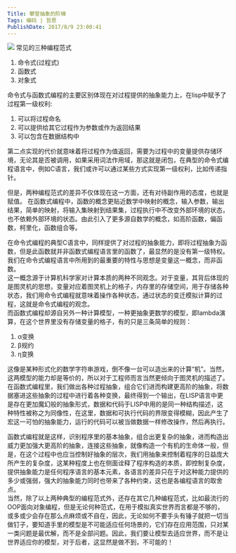 ```yaml
---
Title: 攀登抽象的阶梯 
Tags: 编码 | 哲思 
PublishDate: 2017/8/9 23:00:41 
---
```


![](http://imglf1.nosdn.127.net/img/UUcvQWZBZk9URHhUNmthQzQxSXpDVnhjaUsxSTloMW9ObXdwTHJ5RkJaZ2VuVUtVUUZJaVlnPT0.jpeg?imageView&thumbnail=1680x0&quality=96&stripmeta=0&type=jpg)
常见的三种编程范式
1. 命令式(过程式)
2. 函数式
3. 对象式

命令式与函数式编程的主要区别体现在对过程提供的抽象能力上，在lisp中赋予了过程第一级权利:  
1. 可以将过程命名  
2. 可以提供给其它过程作为参数或作为返回结果
3. 可以包含在数据结构中  

第二点实现的代价就意味着将过程作为值返回，需要为过程中的变量提供存储环境，无论其是否被调用，如果采用词法作用域，那这就是闭包，在典型的命令式编程语言中，例如C语言，我们或许可以通过某些方式实现第一级权利，比如传递指针。  

但是，两种编程范式的差异不仅体现在这一方面，还有对待副作用的态度，也就是赋值。
在函数式编程中，函数的概念更贴近数学中映射的概念，输入参数，输出结果，简单的映射，将输入集映射到结果集，过程执行中不改变外部环境的状态，也不依赖外部环境的状态。由此引入了更多源自数学的概念，如高阶函数，偏函数，柯里化，函数组合等。  

在命令式编程的典型C语言中，同样提供了对过程的抽象能力，即将过程抽象为函数，但是此函数就并非函数式编程语言里的函数了，最显然的是没有第一级特权。我们在命令式编程语言中所用到的最重要的特性与思想是变量这一概念，而非函数。  
这一概念源于计算机科学家对计算本质的两种不同观念。对于变量，其背后体现的是图灵机的思想，变量对应着图灵机上的格子，内存里的存储空间，用于存储各种状态，我们用命令式编程就意味着操作各种状态，通过状态的变迁模拟计算的过程，这就是命令式编程的观念。  
而函数式编程却源自另外一种计算模型，一种更抽象更数学的模型，即lambda演算，在这个世界里没有存储变量的格子，有的只是三条简单的规则：  
1. α变换
2. β规约
3. η变换

这像是某种形式化的数学字符串游戏，倒不像一台可以造出来的计算“机”。当然，这两模型的能力却是等价的，所以对于工程师而言当然更倾向于图灵机的描述了。在函数式编程里，我们做出各种过程抽象，组合它们进而构建更高阶的抽象，将数据塞进这些抽象的过程中进行着各种变换，最终得到一个输出，在LISP语言中更是存在更加魔幻般的抽象形式，数据和代码于LISP中用的是同一种结构描述，这种特性被称之为同像性，在这里，数据和可执行代码的界限变得模糊，因此产生了宏这一可怕的抽象能力，运行的代码可以被当做数据一样修改操作，然后再执行。  

函数式编程就是这样，识别程序里的基本抽象，组合出更复杂的抽象，进而构造出威力更加强大更高阶的抽象，连接这些抽象，就像构造一个有机的生命体一般，但是，在这个过程中也应当控制好抽象的层次，我们用抽象来控制着程序的日益庞大所产生的复杂度，这某种程度上也在侧面诠释了程序构造的本质，即控制复杂度，提供抽象能力是任何程序语言的基本元素，各语言的差异只在于对这种能力提供的多少或强弱，强大的抽象能力同时也带来了各种约束，这也是各编程语言的取舍点。  
当然，除了以上两种典型的编程范式外，还存在其它几种编程范式，比如最流行的OOP面向对象编程，但是无论何种范式，在用于模拟真实世界而言都是不够的，或多或少会存在那么点麻烦或不自在，因此，无论如何不要手头有锤子就把一切当做钉子，要知道手里的模型是不可能适应任何场景的，它们存在应用范围，只对某一类问题是最优解，而不是全部问题。因此，我们要让模型去适应世界，而不是让世界适应你的模型，对于后者，这显然是做不到，不可能的！

    